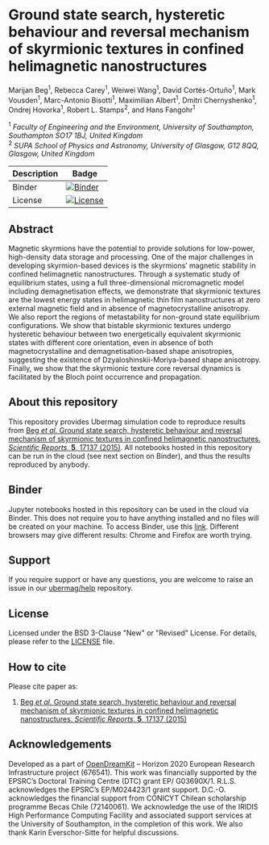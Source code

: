 # Ground state search, hysteretic behaviour and reversal mechanism of skyrmionic textures in confined helimagnetic nanostructures
Marijan Beg<sup>1</sup>, Rebecca Carey<sup>1</sup>, Weiwei Wang<sup>1</sup>, David Cortés-Ortuño<sup>1</sup>, Mark Vousden<sup>1</sup>, Marc-Antonio Bisotti<sup>1</sup>, Maximilian Albert<sup>1</sup>, Dmitri Chernyshenko<sup>1</sup>, Ondrej Hovorka<sup>1</sup>, Robert L. Stamps<sup>2</sup>, and Hans Fangohr<sup>1</sup> 

<sup>1</sup> *Faculty of Engineering and the Environment, University of Southampton, Southampton SO17 1BJ, United Kingdom*  
<sup>2</sup> *SUPA School of Physics and Astronomy, University of Glasgow, G12 8QQ, Glasgow, United Kingdom*  

| Description | Badge |
| --- | --- |
| Binder | [![Binder](https://mybinder.org/badge_logo.svg)](https://mybinder.org/v2/gh/reproducible-micromagnetics/2015-skyrmionic-states-in-confined-nanostructures/master?filepath=index.ipynb) |
| License | [![License](https://img.shields.io/badge/License-BSD%203--Clause-blue.svg)](https://opensource.org/licenses/BSD-3-Clause) |

## Abstract

Magnetic skyrmions have the potential to provide solutions for low-power, high-density data storage and processing. One of the major challenges in developing skyrmion-based devices is the skyrmions’ magnetic stability in confined helimagnetic nanostructures. Through a systematic study of equilibrium states, using a full three-dimensional micromagnetic model including demagnetisation effects, we demonstrate that skyrmionic textures are the lowest energy states in helimagnetic thin film nanostructures at zero external magnetic field and in absence of magnetocrystalline anisotropy. We also report the regions of metastability for non-ground state equilibrium configurations. We show that bistable skyrmionic textures undergo hysteretic behaviour between two energetically equivalent skyrmionic states with different core orientation, even in absence of both magnetocrystalline and demagnetisation-based shape anisotropies, suggesting the existence of Dzyaloshinskii-Moriya-based shape anisotropy. Finally, we show that the skyrmionic texture core reversal dynamics is facilitated by the Bloch point occurrence and propagation.

## About this repository

This repository provides Ubermag simulation code to reproduce results from [Beg *et al.* Ground state search, hysteretic behaviour and reversal mechanism of skyrmionic textures in confined helimagnetic nanostructures. *Scientific Reports*, **5**, 17137 (2015)](https://www.nature.com/articles/srep17137). All notebooks hosted in this repository can be run in the cloud (see next section on Binder), and thus the results reproduced by anybody.

## Binder

Jupyter notebooks hosted in this repository can be used in the cloud via Binder. This does not require you to have anything installed and no files will be created on your machine. To access Binder, use this [link](https://mybinder.org/v2/gh/reproducible-micromagnetics/2015-skyrmionic-states-in-confined-nanostructures/master?filepath=index.ipynb). Different browsers may give different results: Chrome and Firefox are worth trying. 

## Support

If you require support or have any questions, you are welcome to raise an issue in our [ubermag/help](https://github.com/ubermag/help) repository.

## License

Licensed under the BSD 3-Clause "New" or "Revised" License. For details, please refer to the [LICENSE](LICENSE) file.

## How to cite

Please cite paper as:

1. [Beg *et al.* Ground state search, hysteretic behaviour and reversal mechanism of skyrmionic textures in confined helimagnetic nanostructures. *Scientific Reports*, **5**, 17137 (2015)](https://www.nature.com/articles/srep17137)

## Acknowledgements

Developed as a part of [OpenDreamKit](http://opendreamkit.org/) – Horizon 2020 European Research Infrastructure project (676541). This work was financially supported by the EPSRC’s Doctoral Training Centre (DTC) grant EP/ G03690X/1. R.L.S. acknowledges the EPSRC’s EP/M024423/1 grant support. D.C.-O. acknowledges the financial support from CONICYT Chilean scholarship programme Becas Chile (72140061). We acknowledge the use of the IRIDIS High Performance Computing Facility and associated support services at the University of Southampton, in the completion of this work. We also thank Karin Everschor-Sitte for helpful discussions.
